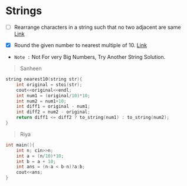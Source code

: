 # Strings

- [ ] Rearrange characters in a string such that no two adjacent are same [Link](https://www.geeksforgeeks.org/rearrange-characters-string-no-two-adjacent/) 

- [x] Round the given number to nearest multiple of 10.  [Link](https://www.geeksforgeeks.org/round-the-given-number-to-nearest-multiple-of-10/)
- `Note :` Not For very Big Numbers, Try Another String Solution.
> Sanheen
```cpp
string nearest10(string str){
	int original = stoi(str);
	cout<<original<<endl;
	int num1 = (original/10)*10;
	int num2 = num1+10;
	int diff1 = original - num1;
	int diff2 = num2 - original;
	return diff1 <= diff2 ? to_string(num1) : to_string(num2);
}
```
> Riya
```cpp
int main(){
    int n; cin>>n;
    int a = (n/10)*10;
    int b = a + 10;
    int ans = (n-a < b-n)?a:b;
    cout<<ans;
}
```
